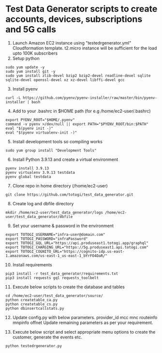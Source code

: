# Test Data Generator scripts to create accounts, devices, subscriptions and 5G calls


1. Launch Amazon EC2 instance using "testedrgenerator.yml" Cloudformation template. t2.micro instance will be sufficient for the load upto 100K subscribers
2. Setup python

```shell
sudo yum update -y
sudo yum install git -y
sudo yum install zlib-devel bzip2 bzip2-devel readline-devel sqlite sqlite-devel openssl-devel xz xz-devel libffi-devel gcc
```
3. Install pyenv

```
curl -L https://github.com/pyenv/pyenv-installer/raw/master/bin/pyenv-installer | bash
```

4. Add to your .bashrc in $HOME path (for e.g /home/ec2-user/.bashrc)

```
export PYENV_ROOT="$HOME/.pyenv"
command -v pyenv >/dev/null || export PATH="$PYENV_ROOT/bin:$PATH"
eval "$(pyenv init -)"
eval "$(pyenv virtualenv-init -)"
````

5. Install development tools so compiling works
```
sudo yum group install "Development Tools"
```
6. Install Python 3.9.13 and create a virtual environment
```
pyenv install 3.9.13
pyenv virtualenv 3.9.13 testdata
pyenv global testdata
```

7. Clone repo in home directory (/home/ec2-user)
```
git clone https://github.com/totogi/test_data_generator.git
```

8. Create log and dbfile directory

```
mkdir /home/ec2-user/test_data_generator/logs /home/ec2-user/test_data_generator/dbfile
```

9. Set your username & password in the environment
```
export TOTOGI_USERNAME="infra-user@domain.com"
export TOTOGI_PASSWORD="infraPassword"
export TOTOGI_GQL_URL="https://api.produseast1.totogi.app/graphql"
export TOTOGI_CHARGING_URL="https://5g.produseast1.api.totogi.com"
export TOTOGI_COGNITO_URL="https://cognito-idp.us-east-1.amazonaws.com/us-east-1_us-east-1_bYrFO4DaR/"
```

10. Install requirements
```
pip3 install -r test_data_generator/requirements.txt
pip3 install requests gql requests_toolbelt
```

11. Execute below scripts to create the database and tables
```
cd /home/ec2-user/test_data_generator/source/
python createtable_ca.py
python createtable_cs.py
python dbinsertcallstats.py
```
12. Update config.py with below parameters.
provider_id
mcc
mnc
routeinfo
mnpinfo
offnet
Update remaining parameters as per your requirement. 

13. Execute below script and select appropriate menu options to create the customer, generate the events etc. 

```
python testedrgenerator.py
```



